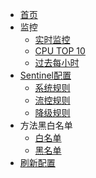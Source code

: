 - [首页]({{baseDomain}}/monitor/index.html)
- 监控
  - [实时监控]({{baseDomain}}/monitor/index.html?module=current/current#/)
  - [CPU TOP 10]({{baseDomain}}/monitor/index.html?module=current/cpu#/) 
  - [过去每小时]({{baseDomain}}/monitor/index.html?module=metric/metric#/)
- [Sentinel配置]({{baseDomain}}/monitor/index.html?#/monitor/wiki/monitor/sentinel_config)
  - [系统规则]({{baseDomain}}/monitor/index.html?module=sentinel/sentinel&sentinelRule=systemRules#/)
  - [流控规则]({{baseDomain}}/monitor/index.html?module=sentinel/sentinel&sentinelRule=flowRules#/)
  - [降级规则]({{baseDomain}}/monitor/index.html?module=sentinel/sentinel&sentinelRule=degradeRules#/)
- 方法黑白名单
  - [白名单]({{baseDomain}}/monitor/index.html?module=sentinel/sentinel&sentinelRule=authorityWhite#/)
  - [黑名单]({{baseDomain}}/monitor/index.html?module=sentinel/sentinel&sentinelRule=authorityBlock#/)
- [刷新配置]({{baseDomain}}/monitor/index.html?module=refresh/refresh#/)
